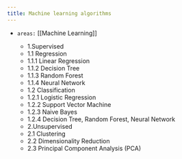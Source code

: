 ```yaml
---
title: Machine learning algorithms
---
```


- `areas:` [[Machine Learning]]

  - 1.Supervised
  - 1.1 Regression
  - 1.1.1 Linear Regression
  - 1.1.2 Decision Tree
  - 1.1.3 Random Forest
  - 1.1.4 Neural Network
  - 1.2 Classification
  - 1.2.1 Logistic Regression
  - 1.2.2 Support Vector Machine
  - 1.2.3 Naive Bayes
  - 1.2.4 Decision Tree, Random Forest, Neural Network
  - 2.Unsupervised
  - 2.1 Clustering
  - 2.2 Dimensionality Reduction
  - 2.3 Principal Component Analysis (PCA)
